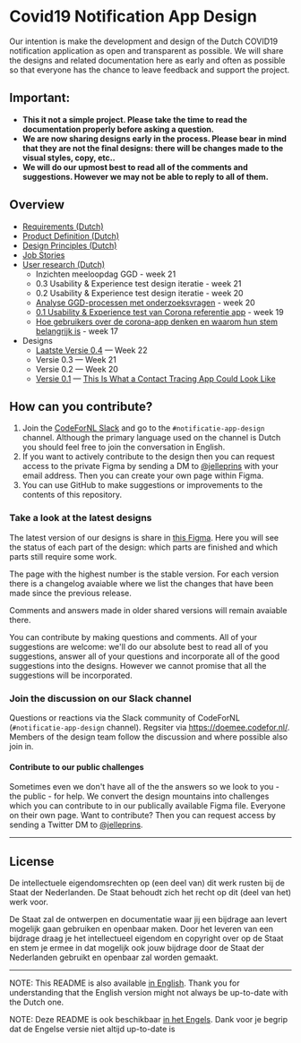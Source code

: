 
# Covid19 Notification App Design

Our intention is make the development and design of the Dutch COVID19 notification application as open and transparent as possible. We will share the designs and related documentation here as early and often as possible so that everyone has the chance to leave feedback and support the project.

## Important:
* **This it not a simple project. Please take the time to read the documentation properly before asking a question.**
* **We are now sharing designs early in the process. Please bear in mind that they are not the final designs: there will be changes made to the visual styles, copy, etc..**
* **We will do our upmost best to read all of the comments and suggestions. However we may not be able to reply to all of them.**

## Overview
* [Requirements (Dutch)](https://www.rijksoverheid.nl/onderwerpen/coronavirus-app/documenten/publicaties/2020/05/19/programma-van-eisen)
* [Product Definition (Dutch)](https://github.com/minvws/nl-covid19-notification-app-design/blob/master/product-definitie.md)
* [Design Principles (Dutch)](https://github.com/minvws/nl-covid19-notification-app-design/blob/master/design-principes.md)
* [Job Stories](https://github.com/minvws/nl-covid19-notification-app-design/blob/master/job-stories.md)
* [User research (Dutch)](https://github.com/minvws/nl-covid19-notification-app-design/blob/master/gebruikersonderzoek.md)
  * Inzichten meeloopdag GGD - week 21
  * 0.3 Usability & Experience test design iteratie - week 21
  * 0.2 Usability & Experience test design iteratie - week 20
  * [Analyse GGD-processen met onderzoeksvragen](https://miro.com/app/board/o9J_ks176Fk=/) - week 20
  * [0.1 Usability & Experience test van Corona referentie app](https://corona.sticktailapp.com/study-share/VJBHjC35hae9/usability-experience-test-van-corona-referentie-app-972/) - week 19
  * [Hoe gebruikers over de corona-app denken en waarom hun stem belangrijk is](http://corona.sticktailapp.com/study-share/vvvH2cNcFQTC/verkennend-onderzoek-corona-apps-735/) - week 17
* Designs
  * [Laatste Versie 0.4](https://www.figma.com/file/EJ4aJwKnemkxysCZ6aAzFv/Covid-19-notificatie-app-(Read-only)) — Week 22
  * Versie 0.3 — Week 21
  * Versie 0.2 — Week 20
  * [Versie 0.1](https://www.figma.com/file/wmShfQYISsfW9rle8plc5n/Contact-tracing---Public?node-id=1%3A18851) — [This Is What a Contact Tracing App Could Look Like](https://onezero.medium.com/openui-a6b9c3d741de)

## How can you contribute?

1. Join the [CodeForNL Slack](https://doemee.codefor.nl/) and go to the `#notificatie-app-design` channel. Although the primary language used on the channel is Dutch you should feel free to join the conversation in English.
2. If you want to actively contribute to the design then you can request access to the private Figma by sending a DM to [@jelleprins](https://www.twitter.com/jelleprins) with your email address. Then you can create your own page within Figma.
3. You can use GitHub to make suggestions or improvements to the contents of this repository.

### Take a look at the latest designs

The latest version of our designs is share in [this Figma](https://www.figma.com/file/EJ4aJwKnemkxysCZ6aAzFv/Covid-19-notificatie-app-(Read-only)). Here you will see the status of each part of the design: which parts are finished and which parts still require some work.

The page with the highest number is the stable version. For each version there is a changelog avaiable where we list the changes that have been made since the previous release.

Comments and answers made in older shared versions will remain avaiable there.

You can contribute by making questions and comments. All of your suggestions are welcome: we'll do our absolute best to read all of you suggestions, answer all of your questions and incorporate all of the good suggestions into the designs. However we cannot promise that all the suggestions will be incorporated.

### Join the discussion on our Slack channel

Questions or reactions via the Slack community of CodeForNL (`#notificatie-app-design` channel). Regsiter via https://doemee.codefor.nl/. Members of the design team follow the discussion and where possible also join in.

#### Contribute to our public challenges

Sometimes even we don't have all of the the answers so we look to you - the public - for help. We convert the design mountains into challenges which you can contribute to in our publically available Figma file. Everyone on their own page. Want to contribute? Then you can request access by sending a Twitter DM to [@jelleprins](https://www.twitter.com/jelleprins).

---

## License

De intellectuele eigendomsrechten op (een deel van) dit werk rusten bij de Staat der Nederlanden. De Staat behoudt zich het recht op dit (deel van het) werk voor.

De Staat zal de ontwerpen en documentatie waar jij een bijdrage aan levert mogelijk gaan gebruiken en openbaar maken. Door het leveren van een bijdrage draag je het intellectueel eigendom en copyright over op de Staat en stem je ermee in dat mogelijk ook jouw bijdrage door de Staat der Nederlanden gebruikt en openbaar zal worden gemaakt.

---

NOTE: This README is also available [in English](README.EN.md). Thank you for understanding that the English version might not always be up-to-date with the Dutch one.

NOTE: Deze README is ook beschikbaar [in het Engels](README.EN.md). Dank voor je begrip dat de Engelse versie niet altijd up-to-date is
